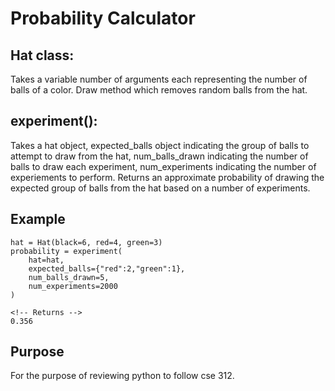 
# Probability Calculator 

## Hat class:
Takes a variable number of arguments each representing the number of balls of a color.
Draw method which removes random balls from the hat. 

## experiment():
Takes a hat object, expected_balls object indicating the group of balls to attempt to draw from the hat, num_balls_drawn indicating the number of balls to draw each experiment, num_experiments indicating the number of experiements to perform. 
Returns an approximate probability of drawing the expected group of balls from the hat based on a number of experiments.

## Example
```
hat = Hat(black=6, red=4, green=3)
probability = experiment(
    hat=hat,
    expected_balls={"red":2,"green":1},
    num_balls_drawn=5,
    num_experiments=2000
)

<!-- Returns -->
0.356
```

## Purpose
For the purpose of reviewing python to follow cse 312. 





